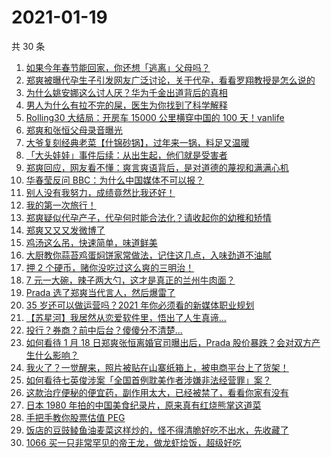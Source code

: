 # 2021-01-19

共 30 条

<!-- BEGIN ZHIHUVIDEO -->
<!-- 最后更新时间 Tue Jan 19 2021 21:45:38 GMT+0800 (CST) -->
1. [如果今年春节能回家，你还想「逃离」父母吗？](https://www.zhihu.com/zvideo/1333160561942081536)
1. [郑爽被曝代孕生子引发网友广泛讨论，关于代孕，看看罗翔教授是怎么说的](https://www.zhihu.com/zvideo/1334588426377584640)
1. [为什么姚安娜这么讨人厌？华为千金出道背后的真相](https://www.zhihu.com/zvideo/1334591479265222656)
1. [男人为什么有拉不完的屎，医生为你找到了科学解释](https://www.zhihu.com/zvideo/1334775634213113856)
1. [Rolling30 大结局：开房车 15000 公里横穿中国的 100 天！vanlife](https://www.zhihu.com/zvideo/1333787731340324864)
1. [郑爽和张恒父母录音曝光](https://www.zhihu.com/zvideo/1334596909181743104)
1. [大爷复刻经典老菜【什锦砂锅】，过年来一锅，料足又温暖](https://www.zhihu.com/zvideo/1334555254839775232)
1. [「大头娃娃」事件后续：从出生起，他们就是受害者](https://www.zhihu.com/zvideo/1334942680120561664)
1. [郑爽回应，网友看不懂：爽言爽语背后，是对道德的蔑视和满满心机](https://www.zhihu.com/zvideo/1334934820318183424)
1. [华春莹反问 BBC：为什么中国媒体不可以报？](https://www.zhihu.com/zvideo/1334605228046606336)
1. [别人没有我努力，成绩竟然比我还好！](https://www.zhihu.com/zvideo/1334812780697108480)
1. [我的第一次旅行！](https://www.zhihu.com/zvideo/1334943667346350080)
1. [郑爽疑似代孕产子，代孕何时能合法化？请收起你的幼稚和矫情](https://www.zhihu.com/zvideo/1334625006731317248)
1. [郑爽又又又发微博了](https://www.zhihu.com/zvideo/1334955263095455744)
1. [鸡汤这么吊，快速简单，味道鲜美](https://www.zhihu.com/zvideo/1334874049248526336)
1. [大厨教你蒜苔鸡蛋焖饼家常做法，记住这几点，入味劲道不油腻](https://www.zhihu.com/zvideo/1334821260707246080)
1. [押 2 个硬币，赌你没吃过这么爽的三明治！](https://www.zhihu.com/zvideo/1334578529989111808)
1. [7 元一大碗，辣子两大勺，这才是真正的兰州牛肉面？](https://www.zhihu.com/zvideo/1334873115956797440)
1. [Prada 选了郑爽当代言人，然后爆雷了](https://www.zhihu.com/zvideo/1334602865827016704)
1. [35 岁还可以做运营吗？2021 年你必须看的新媒体职业规划](https://www.zhihu.com/zvideo/1333101107883704320)
1. [【苏星河】我居然从恋爱软件里，悟出了人生真谛...](https://www.zhihu.com/zvideo/1334543243128373248)
1. [投行？券商？前中后台？傻傻分不清楚…](https://www.zhihu.com/zvideo/1332993888060227584)
1. [如何看待 1 月 18 日郑爽张恒离婚官司曝出后，Prada 股价暴跌？会对双方产生什么影响？](https://www.zhihu.com/zvideo/1334625103691825152)
1. [我火了？一觉醒来，照片被贴在山寨纸箱上，被电商平台上了货架！](https://www.zhihu.com/zvideo/1334164819482677248)
1. [如何看待七英俊涉案「全国首例耽美作者涉嫌非法经营罪」案？](https://www.zhihu.com/zvideo/1334657778799677440)
1. [这款治疗便秘的便宜药，副作用太大，已经被禁了，看看你家有没有](https://www.zhihu.com/zvideo/1334467446452191232)
1. [日本 1980 年拍的中国美食纪录片，原来真有红烧熊掌这道菜](https://www.zhihu.com/zvideo/1333459574255472640)
1. [手把手教你股票估值 PEG](https://www.zhihu.com/zvideo/1334592317886803968)
1. [饭店的豆豉鲮鱼油麦菜这样炒的，怪不得清脆好吃不出水，先收藏了](https://www.zhihu.com/zvideo/1334455957477556224)
1. [1066 买一只非常罕见的帝王龙，做龙虾烩饭，超级好吃](https://www.zhihu.com/zvideo/1333957503974019072)
<!-- END ZHIHUVIDEO -->
